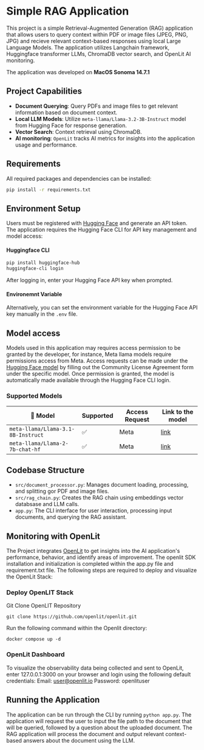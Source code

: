 # Simple RAG Application

This project is a simple Retrieval-Augmented Generation (RAG) application that allows users to query context within PDF or image files (JPEG, PNG, JPG) and recieve relevant context-based responses using local Large Language Models. The application utilizes Langchain framework, Huggingface transformer LLMs, ChromaDB vector search, and OpenLit AI monitoring.

The application was developed on **MacOS Sonoma 14.7.1** 


## Project Capabilities

- **Document Querying**: Query PDFs and image files to get relevant information based on document context.
- **Local LLM Models**: Utilize `meta-llama/Llama-3.2-3B-Instruct` model from Hugging Face for response generation.
- **Vector Search**: Context retrieval using ChromaDB.
- **AI monitoring**: `OpenLit` tracks AI metrics for insights into the application usage and performance.


## Requirements
All required packages and dependencies can be installed:

```bash
pip install -r requirements.txt
```


## Environment Setup
Users must be registered with [Hugging Face](https://huggingface.co/) and generate an API token. The application requires the Hugging Face CLI for API key management and model access:

#### Huggingface CLI
```bash
pip install huggingface-hub
huggingface-cli login
```
After logging in, enter your Hugging Face API key when prompted.  

#### Environemnt Variable
Alternatively, you can set the environment variable for the Hugging Face API key manually in the `.env` file.


## Model access
Models used in this application may requires access permission to be granted by the developer, for instance, Meta llama models require permissions access from Meta. Access requests can be made under the [Hugging Face model](https://huggingface.co/models) by filling out the Community License Agreement form under the specific model. Once permission is granted, the model is automatically made available through the Hugging Face CLI login.

### Supported Models 

| 🤖 Model                                   | Supported | Access Request | Link to the model                                                                                                                                          |
|--------------------------------------------|-----------|------------|----------------------------------------------------------------------------------------------------------------------------------------------------------------------|
| `meta-llama/Llama-3.1-8B-Instruct`          | ✅         | Meta         | [link](https://huggingface.co/meta-llama/Llama-3.2-3B-Instruct)                                                                       |
| `meta-llama/Llama-2-7b-chat-hf`              | ✅         | Meta         | [link](https://huggingface.co/meta-llama/Llama-2-7b-chat-hf)                                                                                               


## Codebase Structure
- `src/document_processor.py`: Manages document loading, processing, and splitting gor PDF and image files.
- `src/rag_chain.py`: Creates the RAG chain using embeddings vector databsase and LLM calls.
- `app.py`: The CLI interface for user interaction, processing input documents, and querying the RAG assistant.


## Monitoring with OpenLit
The Project integrates [OpenLit](https://github.com/openlit/openlit) to get insights into the AI application's performance, behavior, and identify areas of improvement. The openlit SDK installation and initialization is completed within the app.py file and requirement.txt file. The following steps are required to deploy and visualize the OpenLit Stack:

### Deploy OpenLIT Stack
Git Clone OpenLIT Repository
```
git clone https://github.com/openlit/openlit.git
```
Run the following command within the Openlit directory:
```
docker compose up -d
```
### OpenLit Dashboard
To visualize the observability data being collected and sent to OpenLit, enter 127.0.0.1:3000 on your browser and login using the following default credentials:
Email: user@openlit.io
Password: openlituser


## Running the Application
The application can be run through the CLI by running `python app.py`. The application will request the user to input the file path to the document that will be queried, followed by a question about the uploaded document. The RAG application will process the document and output relevant context-based answers about the document using the LLM. 


